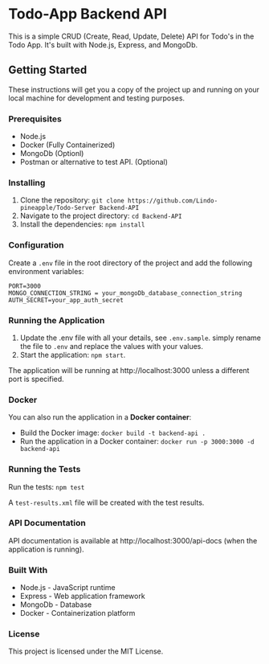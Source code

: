 # Todo-App Backend API

This is a simple CRUD (Create, Read, Update, Delete) API for Todo's in the Todo App. It's built with Node.js, Express, and MongoDb.

## Getting Started

These instructions will get you a copy of the project up and running on your local machine for development and testing purposes.

### Prerequisites

- Node.js
- Docker (Fully Containerized)
- MongoDb (Optionl)
- Postman or alternative to test API. (Optional)

### Installing

1. Clone the repository: `git clone https://github.com/Lindo-pineapple/Todo-Server Backend-API`
2. Navigate to the project directory: `cd Backend-API`
3. Install the dependencies: `npm install`

### Configuration

Create a `.env` file in the root directory of the project and add the following environment variables:

```env
PORT=3000
MONGO_CONNECTION_STRING = your_mongoDb_database_connection_string
AUTH_SECRET=your_app_auth_secret
```

### Running the Application
1. Update the .env file with all your details, see `.env.sample`. simply rename the file to `.env` and replace the values with your values.
2. Start the application: `npm start`.

The application will be running at http://localhost:3000 unless a different port is specified.

### Docker
You can also run the application in a **Docker container**:

* Build the Docker image: `docker build -t backend-api .`
* Run the application in a Docker container: `docker run -p 3000:3000 -d backend-api`

### Running the Tests
Run the tests: `npm test`

A `test-results.xml` file will be created with the test results.

### API Documentation
API documentation is available at http://localhost:3000/api-docs (when the application is running).

### Built With
* Node.js - JavaScript runtime
* Express - Web application framework
* MongoDb - Database
* Docker - Containerization platform

### License
This project is licensed under the MIT License.
